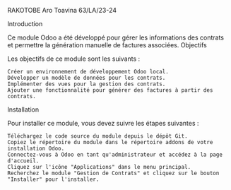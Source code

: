 RAKOTOBE Aro Toavina
63/LA/23-24

Introduction

Ce module Odoo a été développé pour gérer les informations des contrats et permettre la génération manuelle de factures associées.
Objectifs

Les objectifs de ce module sont les suivants :

    Créer un environnement de développement Odoo local.
    Développer un modèle de données pour les contrats.
    Implémenter des vues pour la gestion des contrats.
    Ajouter une fonctionnalité pour générer des factures à partir des contrats.

Installation

Pour installer ce module, vous devez suivre les étapes suivantes :

    Téléchargez le code source du module depuis le dépôt Git.
    Copiez le répertoire du module dans le répertoire addons de votre installation Odoo.
    Connectez-vous à Odoo en tant qu'administrateur et accédez à la page d'accueil.
    Cliquez sur l'icône "Applications" dans le menu principal.
    Recherchez le module "Gestion de Contrats" et cliquez sur le bouton "Installer" pour l'installer.

